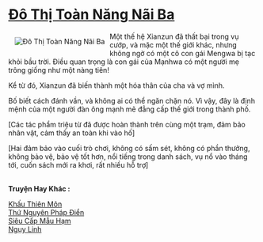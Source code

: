 <a href="https://truyentiki.com/do-thi-toan-nang-nai-ba.31699/" title="Đô Thị Toàn Năng Nãi Ba"><h1>Đô Thị Toàn Năng Nãi Ba</h1></a><div style="display:table"><img align="right" style="float: left; padding: 10px;" src="https://truyentiki.com/a/img/str/src/31699.jpg" alt="Đô Thị Toàn Năng Nãi Ba">Một thế hệ Xianzun đã thất bại trong vụ cướp, và mặc một thế giới khác, nhưng không ngờ có một cô con gái Mengwa bị tạc khỏi bầu trời. Điều quan trọng là con gái của Mạnhwa có một người mẹ trông giống như một nàng tiên! <p></p> Kể từ đó, Xianzun đã biến thành một hóa thân của cha và vợ mình. <p></p> Bố biết cách đánh vần, và không ai có thể ngăn chặn nó. Vì vậy, đây là định mệnh của một người đàn ông mạnh mẽ đẳng cấp thế giới trong thành phố. <p></p> [Các tác phẩm triệu từ đã được hoàn thành trên cùng một trạm, đảm bảo nhân vật, cảm thấy an toàn khi vào hố] <p></p> [Hai đảm bảo vào cuối trò chơi, không có sấm sét, không có phần thưởng, không bảo vệ, bảo vệ tốt hơn, nổi tiếng trong danh sách, vụ nổ vào tháng tới, cuốn sách mới ra khơi, rất nhiều hỗ trợ]</div><p><br><b>Truyện Hay Khác :</b></p><a href="https://truyentiki.com/khau-thien-mon.31698/" alt="Khấu Thiên Môn">Khấu Thiên Môn</a><br/><a href="https://wikitruyen.wordpress.com/2020/06/23/thu-nguyen-phap-dien/" alt="Thứ Nguyên Pháp Điển">Thứ Nguyên Pháp Điển</a><br/><a href="https://github.com/nownovels/topcv/tree/master/truyenhay/31772/README.md" alt="Siêu Cấp Mẫu Hạm">Siêu Cấp Mẫu Hạm</a><br/><a href="https://github.com/nownovels/truyenhay/tree/master/truyenhay/30587/README.md" alt="Ngụy Linh">Ngụy Linh</a><br/>